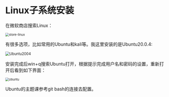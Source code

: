 # Linux子系统安装

在微软商店搜索Linux：

<img src="/Users/asic-zty/Desktop/ASIC/GitHub/wsl2-config/image/store-linux.png" alt="store-linux" style="zoom:70%;" />

有很多选项，比如常用的Ubuntu和kali等。我这里安装的是Ubuntu20.0.4:

<img src="/Users/asic-zty/Desktop/ASIC/GitHub/wsl2-config/image/Ubuntu2004.png" alt="Ubuntu2004" style="zoom:80%;" />

安装完成后win+q搜索Ubuntu打开，根据提示完成用户名和密码的设置，重新打开后看到如下界面：

<img src="/Users/asic-zty/Desktop/ASIC/GitHub/wsl2-config/image/Ubuntu.png" alt="Ubuntu" style="zoom:67%;" />

Ubuntu的主题课参考git bash的连接去配置。